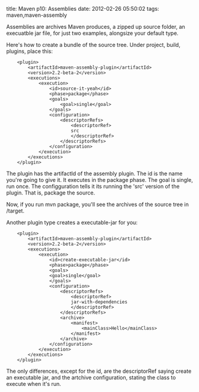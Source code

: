 title: Maven p10: Assemblies
date: 2012-02-26 05:50:02
tags: maven,maven-assembly

Assemblies are archives Maven produces, a zipped up source folder, an execuatble jar file, for just two examples, alongsize your default type. 

Here's how to create a bundle of the source tree. Under project, build, plugins, place this:

		<plugin>
			<artifactId>maven-assembly-plugin</artifactId>
			<version>2.2-beta-2</version>
			<executions>
				<execution>
					<id>source-it-yeah</id>
					<phase>package</phase>
					<goals> 
						<goal>single</goal>
					</goals>
					<configuration>
						<descriptorRefs>
							<descriptorRef>
							src
							</descriptorRef>
						</descriptorRefs>
					</configuration>
				</execution>
			</executions>
		</plugin>

The plugin has the artifactId of the assembly plugin. The id is the name you're going to give it. It executes in the package phase. The goal is single, run once. The configguration tells it its running the 'src' version of the plugin. That is, package the source.

Now, if you run mvn package, you'll see the archives of the source tree in /target.

Another plugin type creates a executable-jar for you:

		<plugin>
			<artifactId>maven-assembly-plugin</artifactId>
			<version>2.2-beta-2</version>
			<executions>
				<execution>
					<id>create-executable-jar</id>
					<phase>package</phase>
					<goals>
					<goal>single</goal>
					</goals>
					<configuration>
						<descriptorRefs>
							<descriptorRef>
							jar-with-dependencies
							</descriptorRef>
						</descriptorRefs>
						<archive>
							<manifest>
								<mainClass>Hello</mainClass>
							</manifest>
						</archive>
					</configuration>
				</execution>
			</executions>
		</plugin>

The only differences, except for the id, are the descriptorRef saying create an executable jar, and the artchive configuration, stating the class to execute when it's run.
